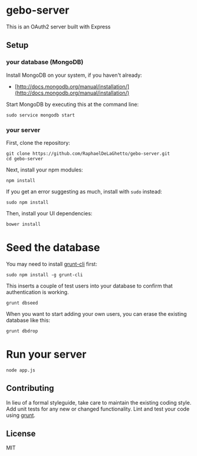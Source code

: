 gebo-server 
===========

This is an OAuth2 server built with Express

## Setup

### your database (MongoDB)

Install MongoDB on your system, if you haven't already:

* [http://docs.mongodb.org/manual/installation/](http://docs.mongodb.org/manual/installation/)

Start MongoDB by executing this at the command line:

```
sudo service mongodb start
```

### your server

First, clone the repository:

```
git clone https://github.com/RaphaelDeLaGhetto/gebo-server.git
cd gebo-server
```

Next, install your npm modules:

```
npm install
```

If you get an error suggesting as much, install with `sudo` instead:

```
sudo npm install
```

Then, install your UI dependencies:

```
bower install
```

# Seed the database
You may need to install [grunt-cli](https://github.com/gruntjs/grunt-cli) first:

```
sudo npm install -g grunt-cli
```

This inserts a couple of test users into your database to confirm that authentication is working.

```
grunt dbseed
```

When you want to start adding your own users, you can erase the existing database like this:

```
grunt dbdrop
```

# Run your server

```
node app.js
```

## Contributing
In lieu of a formal styleguide, take care to maintain the existing coding style. Add unit tests for any new or changed functionality. Lint and test your code using [grunt](https://github.com/gruntjs/grunt).

## License
MIT
